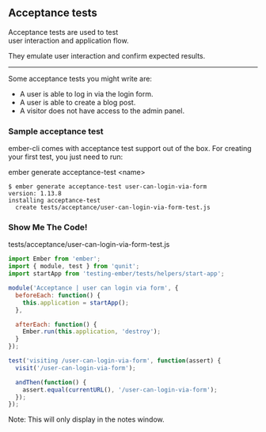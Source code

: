 ## Acceptance tests

Acceptance tests are used to test<br>user interaction and application flow.

They emulate user interaction and confirm expected results.

---

Some acceptance tests you might write are:

- A user is able to log in via the login form.
- A user is able to create a blog post.
- A visitor does not have access to the admin panel.


### Sample acceptance test

ember-cli comes with acceptance test support out of the box. For creating your first test, you just need to run:

ember generate acceptance-test &lt;name&gt;

```
$ ember generate acceptance-test user-can-login-via-form
version: 1.13.8
installing acceptance-test
  create tests/acceptance/user-can-login-via-form-test.js

```


### Show Me The Code!

tests/acceptance/user-can-login-via-form-test.js

```javascript
import Ember from 'ember';
import { module, test } from 'qunit';
import startApp from 'testing-ember/tests/helpers/start-app';

module('Acceptance | user can login via form', {
  beforeEach: function() {
    this.application = startApp();
  },

  afterEach: function() {
    Ember.run(this.application, 'destroy');
  }
});
```

```javascript
test('visiting /user-can-login-via-form', function(assert) {
  visit('/user-can-login-via-form');

  andThen(function() {
    assert.equal(currentURL(), '/user-can-login-via-form');
  });
});
```

Note:
This will only display in the notes window.
